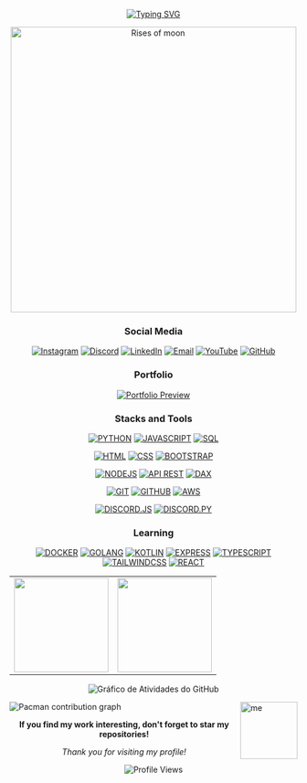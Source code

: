 <div align="center">

[![Typing SVG](https://readme-typing-svg.herokuapp.com/?color=000000&size=35&center=true&vCenter=true&width=1000&lines=Welcome,+My+name+is+Ryan+Rodrigues!;Bem+vindo,+Meu+Nome+é+Ryan+Rodrigues!&color=A0E7E5)](https://git.io/typing-svg)

</div>

<div align="center">
  <img src="https://i.imgur.com/5pM5Ava.png" width="500" alt="Rises of moon">
</div>



<div align="center">
  
  <h3>Social Media</h3>

  [![Instagram](https://img.shields.io/badge/Instagram-000000?style=for-the-badge&logo=instagram&logoColor=white)](https://instagram.com/ryan.ditko)
  [![Discord](https://img.shields.io/badge/Discord-000000?style=for-the-badge&logo=discord&logoColor=white)](https://discord.gg/eWkcKYKCc4)
  [![LinkedIn](https://img.shields.io/badge/LinkedIn-000000?style=for-the-badge&logo=linkedin&logoColor=white)](https://www.linkedin.com/in/ryan-rodrigues-592a27313)
  [![Email](https://img.shields.io/badge/Email-000000?style=for-the-badge&logo=gmail&logoColor=white)](mailto:yryurodriguess@gmail.com)
  [![YouTube](https://img.shields.io/badge/Youtube-000000?style=for-the-badge&logo=youtube&logoColor=white)](https://www.youtube.com/@Ryanditko)
  [![GitHub](https://img.shields.io/badge/Github-000000?style=for-the-badge&logo=github&logoColor=white)](https://github.com/Ryanditko)
  
  
   <h3>Portfolio</h3>
   
   <div align="center">

[![Portfolio Preview](https://img.shields.io/badge/Portfolio_Preview-000000?style=for-the-badge&logo=vercel&logoColor=white)](https://ryandev-dun.vercel.app)

</div>


<!-- <h3>Join in my Discord servers</h3>

  [![GI Brasil](https://cardzera.audibert.dev/api/748720691645251716?backgroundColor=000000&buttonColor=ffffff&buttonTextColor=000000&infoColor=ffffff&nameColor=ffffff&borderRadius=10&titleLen=24&elipsis=false&t={timestamp})](https://discord.gg/gibrasil)
  [![Opera Epiclese](https://cardzera.audibert.dev/api/996403908530405406?backgroundColor=000000&buttonColor=ffffff&buttonTextColor=000000&infoColor=ffffff&nameColor=ffffff&borderRadius=10&titleLen=24&elipsis=false&t={timestamp})](https://discord.gg/voidrequiem)  -->


<h3>Stacks and Tools</h3>

<!-- Linguagens -->
[![PYTHON](https://img.shields.io/badge/python-000000?style=for-the-badge&logo=python&logoColor=white)]()
[![JAVASCRIPT](https://img.shields.io/badge/javascript-000000?style=for-the-badge&logo=javascript&logoColor=white)]()
[![SQL](https://img.shields.io/badge/sql-000000?style=for-the-badge&logo=sql&logoColor=white)]()
<!-- Frontend -->
[![HTML](https://img.shields.io/badge/html-000000?style=for-the-badge&logo=html5&logoColor=white)]()
[![CSS](https://img.shields.io/badge/css-000000?style=for-the-badge&logo=css3&logoColor=white)]()
[![BOOTSTRAP](https://img.shields.io/badge/bootstrap-000000?style=for-the-badge&logo=bootstrap&logoColor=white)]()
<!-- Backend -->
[![NODEJS](https://img.shields.io/badge/node.js-000000?style=for-the-badge&logo=node.js&logoColor=white)]()
[![API REST](https://img.shields.io/badge/api_rest-000000?style=for-the-badge&logo=postman&logoColor=white)]()
[![DAX](https://img.shields.io/badge/dax-000000?style=for-the-badge&logo=dax&logoColor=white)]()
<!-- Controle de versão e DevOps -->
[![GIT](https://img.shields.io/badge/git-000000?style=for-the-badge&logo=git&logoColor=white)]()
[![GITHUB](https://img.shields.io/badge/github-000000?style=for-the-badge&logo=github&logoColor=white)]()
[![AWS](https://img.shields.io/badge/aws-000000?style=for-the-badge&logo=amazonwebservices&logoColor=white)]()
<!-- Discord Bots -->
[![DISCORD.JS](https://img.shields.io/badge/discord.js-000000?style=for-the-badge&logo=discord&logoColor=white)]()
[![DISCORD.PY](https://img.shields.io/badge/discord.py-000000?style=for-the-badge&logo=discord&logoColor=white)]()

<h3>Learning</h3>

[![DOCKER](https://img.shields.io/badge/docker-000000?style=for-the-badge&logo=docker&logoColor=white)]()
[![GOLANG](https://img.shields.io/badge/go-000000?style=for-the-badge&logo=go&logoColor=white)]()
[![KOTLIN](https://img.shields.io/badge/kotlin-000000?style=for-the-badge&logo=kotlin&logoColor=white)]()
[![EXPRESS](https://img.shields.io/badge/express-000000?style=for-the-badge&logo=express&logoColor=white)]()
[![TYPESCRIPT](https://img.shields.io/badge/typescript-000000?style=for-the-badge&logo=typescript&logoColor=white)]()
[![TAILWINDCSS](https://img.shields.io/badge/tailwindcss-000000?style=for-the-badge&logo=tailwindcss&logoColor=white)]()
[![REACT](https://img.shields.io/badge/react-000000?style=for-the-badge&logo=react&logoColor=white)]()

  <table>
    <tr>
      <td>
        <img src="https://github-readme-stats.vercel.app/api?username=Ryanditko&theme=dark&hide_border=false&include_all_commits=true&count_private=true&show_icons=true&bg_color=000000&title_color=FFFFFF&text_color=FFFFFF&icon_color=FFFFFF&hide=contribs" height="165"/>
      </td>
      <td>
        <img src="https://github-readme-stats.vercel.app/api/top-langs/?username=Ryanditko&layout=compact&theme=dark&hide_border=false&bg_color=000000&title_color=FFFFFF&text_color=FFFFFF" height="165"/>
      </td>
    </tr>
  </table>
  

  ![Gráfico de Atividades do GitHub](https://github-readme-activity-graph.vercel.app/graph?username=Ryanditko&theme=github-compact&bg_color=000000&color=FFFFFF&line=FFFFFF&point=FFFFFF&area=true&hide_border=true)
  

</div>

<img src="https://raw.githubusercontent.com/Ryanditko/Ryanditko/output/pacman-contribution-graph.svg" alt="Pacman contribution graph">



<img align="right" src="https://i.imgur.com/M88ww3B.png" alt="me" style="min-width: 100px; max-width: 100px; width: 100px;">


<div align="center">

**If you find my work interesting, don't forget to star my repositories!**

*Thank you for visiting my profile!*

</div>

<div align="center">
  
  ![Profile Views](https://komarev.com/ghpvc/?username=Ryanditko&label=Profile%20Views&color=000000&style=flat)
  
</div>


